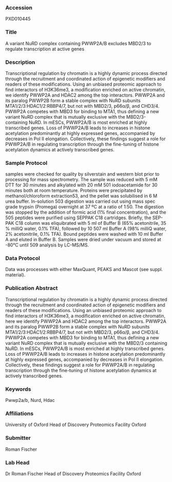 ### Accession
PXD010445

### Title
A variant NuRD complex containing PWWP2A/B excludes MBD2/3 to regulate transcription at active genes

### Description
Transcriptional regulation by chromatin is a highly dynamic process directed through the recruitment and coordinated action of epigenetic modifiers and readers of these modifications. Using an unbiased proteomic approach to find interactors of H3K36me3, a modification enriched on active chromatin, we identify PWWP2A and HDAC2 among the top interactors. PWWP2A and its paralog PWWP2B form a stable complex with NuRD subunits MTA1/2/3:HDAC1/2:RBBP4/7, but not with MBD2/3, p66α/β, and CHD3/4. PWWP2A competes with MBD3 for binding to MTA1, thus defining a new variant NuRD complex that is mutually exclusive with the MBD2/3-containing NuRD. In mESCs, PWWP2A/B is most enriched at highly transcribed genes. Loss of PWWP2A/B leads to increases in histone acetylation predominantly at highly expressed genes, accompanied by decreases in Pol II elongation. Collectively, these findings suggest a role for PWWP2A/B in regulating transcription through the fine-tuning of histone acetylation dynamics at actively transcribed genes.

### Sample Protocol
samples were checked for quality by silverstain and western blot prior to processing for mass spectrometry. The sample was reduced with 5 mM DTT for 30 minutes and alkylated with 20 mM 501 iodoacetamide for 30 minutes both at room temperature. Proteins were precipitated by methanol/chloroform extraction53, and the pellet was solubilised in 6 M urea buffer. In-solution 503 digestion was carried out using mass spec grade trypsin (Promega) overnight at 37 ºC at a ratio of 1:50. The digestion was stopped by the addition of formic acid (1% final concentration), and the 505 peptides were purified using SEPPAK C18 cartridges. Briefly, the SEP-PAK C18 column was eliquibrated with 5 ml of Buffer B (65% acetonitrile, 35 % milliQ water, 0.1% TFA), followed by 10 507 ml Buffer A (98% milliQ water, 2% acetonitrile, 0.1% TFA). Bound peptides were washed with 10 ml Buffer A and eluted in Buffer B. Samples were dried under vacuum and stored at -80°C until 509 analysis by LC-MS/MS.

### Data Protocol
Data was processes with either MaxQuant, PEAKS and Mascot (see suppl. material).

### Publication Abstract
Transcriptional regulation by chromatin is a highly dynamic process directed through the recruitment and coordinated action of epigenetic modifiers and readers of these modifications. Using an unbiased proteomic approach to find interactors of H3K36me3, a modification enriched on active chromatin, here we identify PWWP2A and HDAC2 among the top interactors. PWWP2A and its paralog PWWP2B form a stable complex with NuRD subunits MTA1/2/3:HDAC1/2:RBBP4/7, but not with MBD2/3, p66&#x3b1;/&#x3b2;, and CHD3/4. PWWP2A competes with MBD3 for binding to MTA1, thus defining a new variant NuRD complex that is mutually exclusive with the MBD2/3 containing NuRD. In mESCs, PWWP2A/B is most enriched at highly transcribed genes. Loss of PWWP2A/B leads to increases in histone acetylation predominantly at highly expressed genes, accompanied by decreases in Pol II elongation. Collectively, these findings suggest a role for PWWP2A/B in regulating transcription through the fine-tuning of histone acetylation dynamics at actively transcribed genes.

### Keywords
Pwwp2a/b, Nurd, Hdac

### Affiliations
University of Oxford
Head of Discovery Proteomics Facility Oxford

### Submitter
Roman Fischer

### Lab Head
Dr Roman Fischer
Head of Discovery Proteomics Facility Oxford


